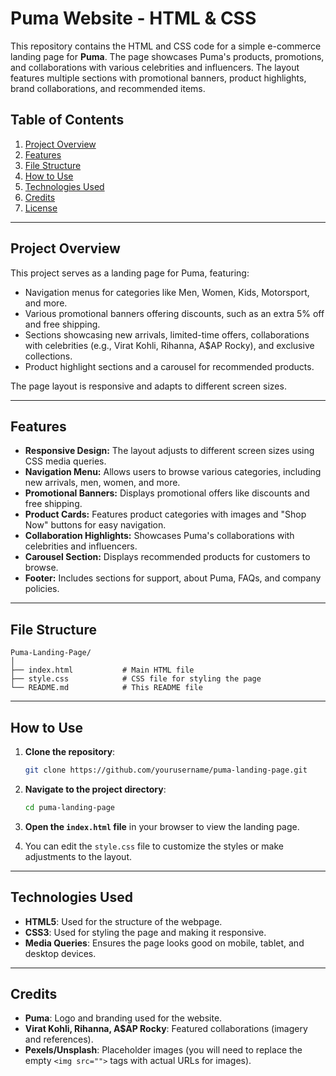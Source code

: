 # Puma Website - HTML & CSS

This repository contains the HTML and CSS code for a simple e-commerce landing page for **Puma**. The page showcases Puma's products, promotions, and collaborations with various celebrities and influencers. The layout features multiple sections with promotional banners, product highlights, brand collaborations, and recommended items.

## Table of Contents
1. [Project Overview](#project-overview)
2. [Features](#features)
3. [File Structure](#file-structure)
4. [How to Use](#how-to-use)
5. [Technologies Used](#technologies-used)
6. [Credits](#credits)
7. [License](#license)

---

## Project Overview

This project serves as a landing page for Puma, featuring:
- Navigation menus for categories like Men, Women, Kids, Motorsport, and more.
- Various promotional banners offering discounts, such as an extra 5% off and free shipping.
- Sections showcasing new arrivals, limited-time offers, collaborations with celebrities (e.g., Virat Kohli, Rihanna, A$AP Rocky), and exclusive collections.
- Product highlight sections and a carousel for recommended products.

The page layout is responsive and adapts to different screen sizes.

---

## Features

- **Responsive Design:** The layout adjusts to different screen sizes using CSS media queries.
- **Navigation Menu:** Allows users to browse various categories, including new arrivals, men, women, and more.
- **Promotional Banners:** Displays promotional offers like discounts and free shipping.
- **Product Cards:** Features product categories with images and "Shop Now" buttons for easy navigation.
- **Collaboration Highlights:** Showcases Puma's collaborations with celebrities and influencers.
- **Carousel Section:** Displays recommended products for customers to browse.
- **Footer:** Includes sections for support, about Puma, FAQs, and company policies.

---

## File Structure

```
Puma-Landing-Page/
│
├── index.html           # Main HTML file
├── style.css            # CSS file for styling the page
└── README.md            # This README file
```

---

## How to Use

1. **Clone the repository**:
   ```bash
   git clone https://github.com/yourusername/puma-landing-page.git
   ```

2. **Navigate to the project directory**:
   ```bash
   cd puma-landing-page
   ```

3. **Open the `index.html` file** in your browser to view the landing page.

4. You can edit the `style.css` file to customize the styles or make adjustments to the layout.

---

## Technologies Used

- **HTML5**: Used for the structure of the webpage.
- **CSS3**: Used for styling the page and making it responsive.
- **Media Queries**: Ensures the page looks good on mobile, tablet, and desktop devices.

---

## Credits

- **Puma**: Logo and branding used for the website.
- **Virat Kohli, Rihanna, A$AP Rocky**: Featured collaborations (imagery and references).
- **Pexels/Unsplash**: Placeholder images (you will need to replace the empty `<img src="">` tags with actual URLs for images).

